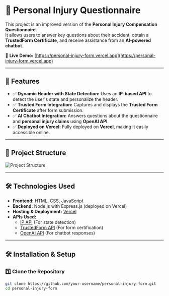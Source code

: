 # 🏥 Personal Injury Questionnaire

This project is an improved version of the **Personal Injury Compensation Questionnaire**.  
It allows users to answer key questions about their accident, obtain a **TrustedForm Certificate**, and receive assistance from an **AI-powered chatbot**.

🔗 **Live Demo:** [https://personal-injury-form.vercel.app](https://personal-injury-form.vercel.app)

---

## 🚀 Features
- ✅ **Dynamic Header with State Detection:** Uses an **IP-based API** to detect the user's state and personalize the header.
- ✅ **Trusted Form Integration:** Captures and displays the **Trusted Form Certificate** after form submission.
- ✅ **AI Chatbot Integration:** Answers questions about the questionnaire and **personal injury claims** using **OpenAI API**.
- ✅ **Deployed on Vercel:** Fully deployed on **Vercel**, making it easily accessible online.

---

## 📂 Project Structure

![Project Structure](https://res.cloudinary.com/dqd5x0s7w/image/upload/v1738764732/github/structure_isygnj.png)

---

## 🛠 Technologies Used
- **Frontend:** HTML, CSS, JavaScript
- **Backend:** Node.js with Express.js (deployed on Vercel)
- **Hosting & Deployment:** [Vercel](https://vercel.com/)
- **APIs Used:**
  - [IP API](https://ipapi.co/json/) (For state detection)
  - [TrustedForm API](https://activeprospect.redoc.ly/) (For form certification)
  - [OpenAI API](https://platform.openai.com/docs/) (For chatbot responses)

---

## 🛠 Installation & Setup
### 1️⃣ Clone the Repository
```sh
git clone https://github.com/your-username/personal-injury-form.git
cd personal-injury-form
